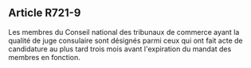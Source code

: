 Article R721-9
----
Les membres du Conseil national des tribunaux de commerce ayant la qualité de
juge consulaire sont désignés parmi ceux qui ont fait acte de candidature au
plus tard trois mois avant l'expiration du mandat des membres en fonction.
